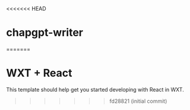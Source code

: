 <<<<<<< HEAD
# chapgpt-writer
=======
# WXT + React

This template should help get you started developing with React in WXT.
>>>>>>> fd28821 (initial commit)
